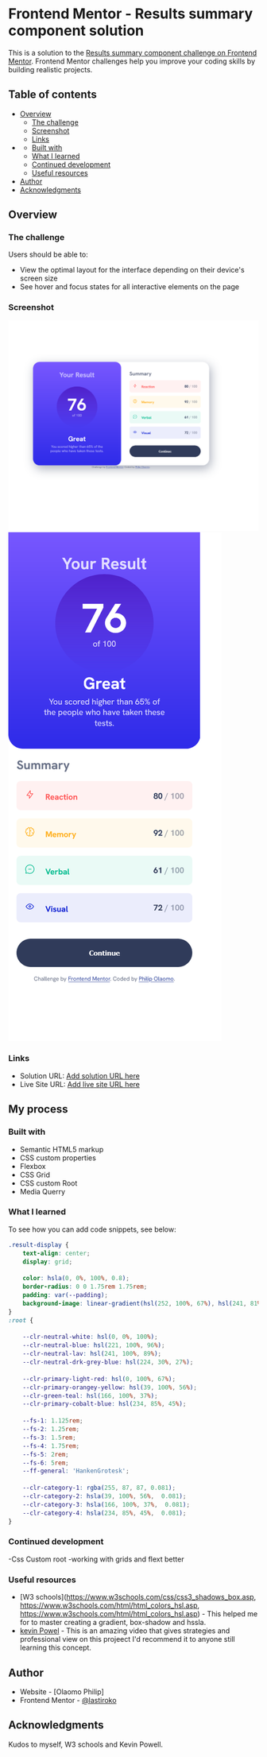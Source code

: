 # Frontend Mentor - Results summary component solution

This is a solution to the [Results summary component challenge on Frontend Mentor](https://www.frontendmentor.io/challenges/results-summary-component-CE_K6s0maV). Frontend Mentor challenges help you improve your coding skills by building realistic projects. 

## Table of contents

- [Overview](#overview)
  - [The challenge](#the-challenge)
  - [Screenshot](#screenshot)
  - [Links](#links)
- 
  - [Built with](#built-with)
  - [What I learned](#what-i-learned)
  - [Continued development](#continued-development)
  - [Useful resources](#useful-resources)
- [Author](#author)
- [Acknowledgments](#acknowledgments)


## Overview

### The challenge

Users should be able to:

- View the optimal layout for the interface depending on their device's screen size
- See hover and focus states for all interactive elements on the page

### Screenshot

![](./Screenshot/Screenshot-desktop.png)
![](./Screenshot/Screenshot-mobile.png)



### Links

- Solution URL: [Add solution URL here](https://your-solution-url.com)
- Live Site URL: [Add live site URL here](https://your-live-site-url.com)

## My process

### Built with

- Semantic HTML5 markup
- CSS custom properties
- Flexbox
- CSS Grid
- CSS custom Root
- Media Querry


### What I learned


To see how you can add code snippets, see below:


```css
.result-display {
    text-align: center;
    display: grid;

    color: hsla(0, 0%, 100%, 0.8);
    border-radius: 0 0 1.75rem 1.75rem;
    padding: var(--padding);
    background-image: linear-gradient(hsl(252, 100%, 67%), hsl(241, 81%, 54%));
}
:root {

    --clr-neutral-white: hsl(0, 0%, 100%);
    --clr-neutral-blue: hsl(221, 100%, 96%);
    --clr-neutral-lav: hsl(241, 100%, 89%);
    --clr-neutral-drk-grey-blue: hsl(224, 30%, 27%);

    --clr-primary-light-red: hsl(0, 100%, 67%);
    --clr-primary-orangey-yellow: hsl(39, 100%, 56%);
    --clr-green-teal: hsl(166, 100%, 37%);
    --clr-primary-cobalt-blue: hsl(234, 85%, 45%);

    --fs-1: 1.125rem;
    --fs-2: 1.25rem;
    --fs-3: 1.5rem;
    --fs-4: 1.75rem;
    --fs-5: 2rem;
    --fs-6: 5rem;
    --ff-general: 'HankenGrotesk';

    --clr-category-1: rgba(255, 87, 87, 0.081);
    --clr-category-2: hsla(39, 100%, 56%,  0.081);
    --clr-category-3: hsla(166, 100%, 37%,  0.081);
    --clr-category-4: hsla(234, 85%, 45%,  0.081);
}
```





### Continued development

-Css Custom root
-working with grids and flext better




### Useful resources

- [W3 schools](https://www.w3schools.com/css/css3_shadows_box.asp, https://www.w3schools.com/html/html_colors_hsl.asp, https://www.w3schools.com/html/html_colors_hsl.asp) - This helped me for to master creating a gradient, box-shadow and hssla.
- [kevin Powel](https://youtu.be/KqFAs5d3Yl8) - This is an amazing video that gives strategies and professional view on this projeect I'd recommend it to anyone still learning this concept.



## Author


- Website - [Olaomo Philip]
- Frontend Mentor - [@lastiroko](https://www.frontendmentor.io/profile/lastiroko)


## Acknowledgments

Kudos to myself, W3 schools and Kevin Powell.